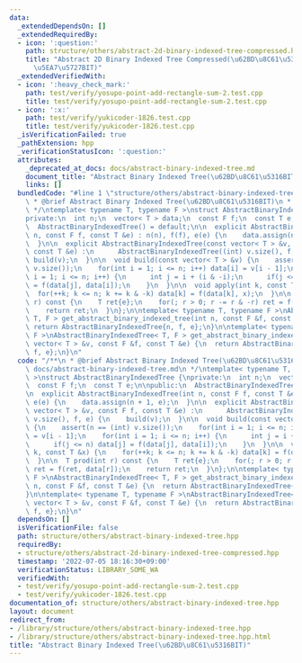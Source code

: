 ```yaml
---
data:
  _extendedDependsOn: []
  _extendedRequiredBy:
  - icon: ':question:'
    path: structure/others/abstract-2d-binary-indexed-tree-compressed.hpp
    title: "Abstract 2D Binary Indexed Tree Compressed(\u62BD\u8C61\u53162\u6B21\u5143\
      \u5EA7\u5727BIT)"
  _extendedVerifiedWith:
  - icon: ':heavy_check_mark:'
    path: test/verify/yosupo-point-add-rectangle-sum-2.test.cpp
    title: test/verify/yosupo-point-add-rectangle-sum-2.test.cpp
  - icon: ':x:'
    path: test/verify/yukicoder-1826.test.cpp
    title: test/verify/yukicoder-1826.test.cpp
  _isVerificationFailed: true
  _pathExtension: hpp
  _verificationStatusIcon: ':question:'
  attributes:
    _deprecated_at_docs: docs/abstract-binary-indexed-tree.md
    document_title: "Abstract Binary Indexed Tree(\u62BD\u8C61\u5316BIT)"
    links: []
  bundledCode: "#line 1 \"structure/others/abstract-binary-indexed-tree.hpp\"\n/**\n\
    \ * @brief Abstract Binary Indexed Tree(\u62BD\u8C61\u5316BIT)\n * @docs docs/abstract-binary-indexed-tree.md\n\
    \ */\ntemplate< typename T, typename F >\nstruct AbstractBinaryIndexedTree {\n\
    private:\n  int n;\n  vector< T > data;\n  const F f;\n  const T e;\n\npublic:\n\
    \  AbstractBinaryIndexedTree() = default;\n\n  explicit AbstractBinaryIndexedTree(int\
    \ n, const F f, const T &e) : n(n), f(f), e(e) {\n    data.assign(n + 1, e);\n\
    \  }\n\n  explicit AbstractBinaryIndexedTree(const vector< T > &v, const F f,\
    \ const T &e) :\n      AbstractBinaryIndexedTree((int) v.size(), f, e) {\n   \
    \ build(v);\n  }\n\n  void build(const vector< T > &v) {\n    assert(n == (int)\
    \ v.size());\n    for(int i = 1; i <= n; i++) data[i] = v[i - 1];\n    for(int\
    \ i = 1; i <= n; i++) {\n      int j = i + (i & -i);\n      if(j <= n) data[j]\
    \ = f(data[j], data[i]);\n    }\n  }\n\n  void apply(int k, const T &x) {\n  \
    \  for(++k; k <= n; k += k & -k) data[k] = f(data[k], x);\n  }\n\n  T prod(int\
    \ r) const {\n    T ret{e};\n    for(; r > 0; r -= r & -r) ret = f(ret, data[r]);\n\
    \    return ret;\n  }\n};\n\ntemplate< typename T, typename F >\nAbstractBinaryIndexedTree<\
    \ T, F > get_abstract_binary_indexed_tree(int n, const F &f, const T &e) {\n \
    \ return AbstractBinaryIndexedTree{n, f, e};\n}\n\ntemplate< typename T, typename\
    \ F >\nAbstractBinaryIndexedTree< T, F > get_abstract_binary_indexed_tree(const\
    \ vector< T > &v, const F &f, const T &e) {\n  return AbstractBinaryIndexedTree{v,\
    \ f, e};\n}\n"
  code: "/**\n * @brief Abstract Binary Indexed Tree(\u62BD\u8C61\u5316BIT)\n * @docs\
    \ docs/abstract-binary-indexed-tree.md\n */\ntemplate< typename T, typename F\
    \ >\nstruct AbstractBinaryIndexedTree {\nprivate:\n  int n;\n  vector< T > data;\n\
    \  const F f;\n  const T e;\n\npublic:\n  AbstractBinaryIndexedTree() = default;\n\
    \n  explicit AbstractBinaryIndexedTree(int n, const F f, const T &e) : n(n), f(f),\
    \ e(e) {\n    data.assign(n + 1, e);\n  }\n\n  explicit AbstractBinaryIndexedTree(const\
    \ vector< T > &v, const F f, const T &e) :\n      AbstractBinaryIndexedTree((int)\
    \ v.size(), f, e) {\n    build(v);\n  }\n\n  void build(const vector< T > &v)\
    \ {\n    assert(n == (int) v.size());\n    for(int i = 1; i <= n; i++) data[i]\
    \ = v[i - 1];\n    for(int i = 1; i <= n; i++) {\n      int j = i + (i & -i);\n\
    \      if(j <= n) data[j] = f(data[j], data[i]);\n    }\n  }\n\n  void apply(int\
    \ k, const T &x) {\n    for(++k; k <= n; k += k & -k) data[k] = f(data[k], x);\n\
    \  }\n\n  T prod(int r) const {\n    T ret{e};\n    for(; r > 0; r -= r & -r)\
    \ ret = f(ret, data[r]);\n    return ret;\n  }\n};\n\ntemplate< typename T, typename\
    \ F >\nAbstractBinaryIndexedTree< T, F > get_abstract_binary_indexed_tree(int\
    \ n, const F &f, const T &e) {\n  return AbstractBinaryIndexedTree{n, f, e};\n\
    }\n\ntemplate< typename T, typename F >\nAbstractBinaryIndexedTree< T, F > get_abstract_binary_indexed_tree(const\
    \ vector< T > &v, const F &f, const T &e) {\n  return AbstractBinaryIndexedTree{v,\
    \ f, e};\n}\n"
  dependsOn: []
  isVerificationFile: false
  path: structure/others/abstract-binary-indexed-tree.hpp
  requiredBy:
  - structure/others/abstract-2d-binary-indexed-tree-compressed.hpp
  timestamp: '2022-07-05 18:16:30+09:00'
  verificationStatus: LIBRARY_SOME_WA
  verifiedWith:
  - test/verify/yosupo-point-add-rectangle-sum-2.test.cpp
  - test/verify/yukicoder-1826.test.cpp
documentation_of: structure/others/abstract-binary-indexed-tree.hpp
layout: document
redirect_from:
- /library/structure/others/abstract-binary-indexed-tree.hpp
- /library/structure/others/abstract-binary-indexed-tree.hpp.html
title: "Abstract Binary Indexed Tree(\u62BD\u8C61\u5316BIT)"
---
```

